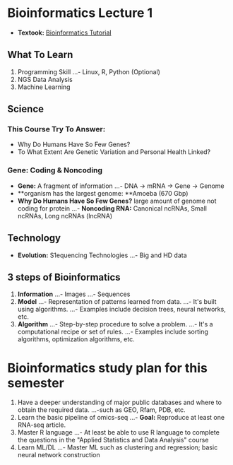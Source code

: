 # Bioinformatics Lecture 1
- **Textook:** [Bioinformatics Tutorial](https://book.ncrnalab.org/teaching/)

## What To Learn
1. Programming Skill
...- Linux, R, Python (Optional)
2. NGS Data Analysis
3. Machine Learning

## Science
### This Course Try To Answer:
- Why Do Humans Have So Few Genes?
- To What Extent Are Genetic Variation and Personal Health Linked?

### Gene: Coding & Noncoding
- **Gene:** A fragment of information
...- DNA → mRNA → Gene → Genome
- **organism has the largest genome: **Amoeba (670 Gbp)
- **Why Do Humans Have So Few Genes?** large amount of genome not coding for protein
...- **Noncoding RNA:** Canonical ncRNAs, Small ncRNAs, Long ncRNAs (lncRNA)

## Technology
- **Evolution:** S1equencing Technologies
...- Big and HD data

## 3 steps of Bioinformatics
1. **Information**
...- Images
...- Sequences
2. **Model**
...- Representation of patterns learned from data.
...- It's built using algorithms.
...- Examples include decision trees, neural networks, etc.
3. **Algorithm**
...- Step-by-step procedure to solve a problem.
...- It's a computational recipe or set of rules.
...- Examples include sorting algorithms, optimization algorithms, etc.

# Bioinformatics study plan for this semester
1. Have a deeper understanding of major public databases and where to obtain the required data.
...-such as GEO, Rfam, PDB, etc.
2. Learn the basic pipeline of omics-seq
...- **Goal:** Reproduce at least one RNA-seq article.
3. Master R language
...- At least be able to use R language to complete the questions in the "Applied Statistics and Data Analysis" course
4. Learn ML/DL
...- Master ML such as clustering and regression; basic neural network construction